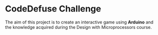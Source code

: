 # CodeDefuse Challenge

The aim of this project is to create an interactive game using **Arduino** and the knowledge acquired during the Design with Microprocessors course.
